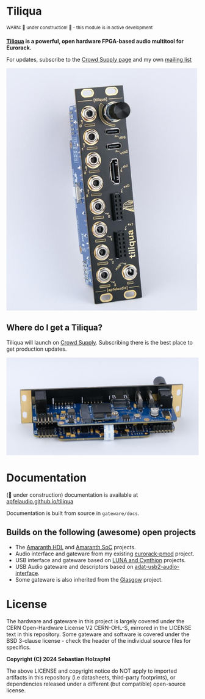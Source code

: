 # Tiliqua

<sup>WARN: 🚧 under construction! 🚧 - this module is in active development</sup>

**[Tiliqua](https://en.wikipedia.org/wiki/Blue-tongued_skink) is a powerful, open hardware FPGA-based audio multitool for Eurorack.**

For updates, subscribe to the [Crowd Supply page](https://www.crowdsupply.com/apfelaudio/tiliqua) and my own [mailing list](https://apfelaudio.com/)

<img src="doc/img/tiliqua-front-left.jpg" width="500">

## Where do I get a Tiliqua?

Tiliqua will launch on [Crowd Supply](https://www.crowdsupply.com/apfelaudio/tiliqua). Subscribing there is the best place to get production updates.

<img src="doc/img/tiliqua-rear-left.jpg" width="700">

# Documentation

(🚧 under construction) documentation is available at [apfelaudio.github.io/tiliqua](https://apfelaudio.github.io/tiliqua/)

Documentation is built from source in `gateware/docs`.

## Builds on the following (awesome) open projects

- The [Amaranth HDL](https://github.com/amaranth-lang/amaranth) and [Amaranth SoC](https://github.com/amaranth-lang/amaranth-soc) projects.
- Audio interface and gateware from my existing [eurorack-pmod](https://github.com/apfelaudio/eurorack-pmod) project.
- USB interface and gateware based on [LUNA and Cynthion](https://github.com/greatscottgadgets/luna/) projects.
- USB Audio gateware and descriptors based on [adat-usb2-audio-interface](https://github.com/hansfbaier/adat-usb2-audio-interface).
- Some gateware is also inherited from the [Glasgow](https://github.com/GlasgowEmbedded/glasgow) project.

# License

The hardware and gateware in this project is largely covered under the CERN Open-Hardware License V2 CERN-OHL-S, mirrored in the LICENSE text in this repository. Some gateware and software is covered under the BSD 3-clause license - check the header of the individual source files for specifics.

**Copyright (C) 2024 Sebastian Holzapfel**

The above LICENSE and copyright notice do NOT apply to imported artifacts in this repository (i.e datasheets, third-party footprints), or dependencies released under a different (but compatible) open-source license.
